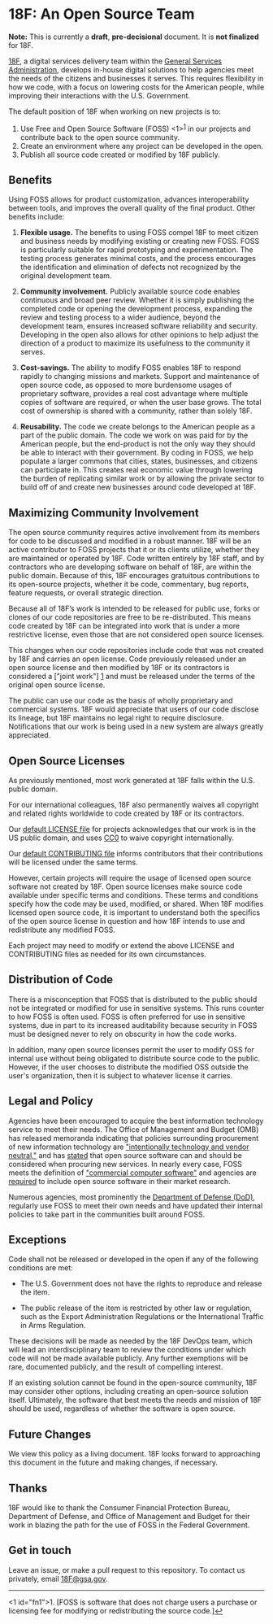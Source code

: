 # 18F: An Open Source Team

**Note:** This is currently a **draft**, **pre-decisional** document. It is **not finalized** for 18F.

[18F](https://18f.gsa.gov), a digital services delivery team within the [General Services Administration](http://gsa.gov), develops in-house digital solutions to help agencies meet the needs of the citizens and businesses it serves. This requires flexibility in how we code, with a focus on lowering costs for the American people, while improving their interactions with the U.S. Government.

The default position of 18F when working on new projects is to:

1. Use Free and Open Source Software (FOSS) <1><sup><a href="#fn1" id="ref1">1</a></sup> in our projects and contribute back to the open source community.
2. Create an environment where any project can be developed in the open.
3. Publish all source code created or modified by 18F publicly.

## Benefits

Using FOSS allows for product customization, advances interoperability between tools, and improves the overall quality of the final product. Other benefits include:

1. **Flexible usage.** The benefits to using FOSS compel 18F to meet citizen and business needs by modifying existing or creating new FOSS. FOSS is particularly suitable for rapid prototyping and experimentation. The testing process generates minimal costs, and the process encourages the identification and elimination of defects not recognized by the original development team.

1. **Community involvement.** Publicly available source code enables continuous and broad peer review. Whether it is simply publishing the completed code or opening the development process, expanding the review and testing process to a wider audience, beyond the development team, ensures increased software reliability and security. Developing in the open also allows for other opinions to help adjust the direction of a product to maximize its usefulness to the community it serves.

1. **Cost-savings.**  The ability to modify FOSS enables 18F to respond rapidly to changing missions and markets. Support and maintenance of open source code, as opposed to more burdensome usages of proprietary software, provides a real cost advantage where multiple copies of software are required, or when the user base grows. The total cost of ownership is shared with a community, rather than solely 18F.

1. **Reusability.** The code we create belongs to the American people as a part of the public domain. The code we work on was paid for by the American people, but the end-product is not the only way they should be able to interact with their government. By coding in FOSS, we help populate a larger commons that cities, states, businesses, and citizens can participate in. This creates real economic value through lowering the burden of replicating similar work or by allowing the private sector to build off of and create new businesses around code developed at 18F.

## Maximizing Community Involvement

The open source community requires active involvement from its members for code to be discussed and modified in a robust manner. 18F will be an active contributor to FOSS projects that it or its clients utilize, whether they are maintained or operated by 18F. Code written entirely by 18F staff, and by contractors who are developing software on behalf of 18F, are within the public domain. Because of this, 18F encourages gratuitous contributions to its open-source projects, whether it be code, commentary, bug reports, feature requests, or overall strategic direction.

Because all of 18F’s work is intended to be released for public use, forks or clones of our code repositories are free to be re-distributed. This means code created by 18F can be integrated into work that is under a more restrictive license, even those that are not considered open source licenses.

This changes when our code repositories include code that was not created by 18F and carries an open license. Code previously released under an open source license and then modified by 18F or its contractors is considered a ["joint work"] [1] and must be released under the terms of the original open source license.

  [1]: http://www.copyright.gov/title17/92chap1.html#101 "Joint Work"

The public can use our code as the basis of wholly proprietary and commercial systems. 18F would appreciate that users of our code disclose its lineage, but 18F maintains no legal right to require disclosure. Notifications that our work is being used in a new system are always greatly appreciated.

## Open Source Licenses

As previously mentioned, most work generated at 18F falls within the U.S. public domain.

For our international colleagues, 18F also permanently waives all copyright and related rights worldwide to code created by 18F or its contractors.

Our [default LICENSE file](LICENSE.md) for projects acknowledges that our work is in the US public domain, and uses [CC0](https://creativecommons.org/publicdomain/zero/1.0/) to waive copyright internationally.

Our [default CONTRIBUTING file](CONTRIBUTING.md) informs contributors that their contributions will be licensed under the same terms.

However, certain projects will require the usage of licensed open source software not created by 18F. Open source licenses make source code available under specific terms and conditions. These terms and conditions specify how the code may be used, modified, or shared. When 18F modifies licensed open source code, it is important to understand both the specifics of the open source license in question and how 18F intends to use and redistribute any modified FOSS.

Each project may need to modify or extend the above LICENSE and CONTRIBUTING files as needed for its own circumstances.


## Distribution of Code

There is a misconception that FOSS that is distributed to the public should not be integrated or modified for use in sensitive systems. This runs counter to how FOSS is often used. FOSS is often preferred for use in sensitive systems, due in part to its increased auditability because security in FOSS must be designed never to rely on obscurity in how the code works.

In addition, many open source licenses permit the user to modify OSS for internal use without being obligated to distribute source code to the public. However, if the user chooses to distribute the modified OSS outside the user's organization, then it is subject to whatever license it carries.

## Legal and Policy

Agencies have been encouraged to acquire the best information technology service to meet their needs. The Office of Management and Budget (OMB) has released memoranda indicating that policies surrounding procurement of new information technology are ["intentionally technology and vendor neutral,"][1] and has [stated][2] that open source software can and should be considered when procuring new services. In nearly every case, FOSS meets the definition of ["commercial computer software"][3] and agencies are [required][2] to include open source software in their market research.

  [1]: http://www.whitehouse.gov/omb/memoranda_fy04_m04-16 "OMB M-04-16"
  [2]: http://www.whitehouse.gov/sites/default/files/omb/assets/egov_docs/memotociostechnologyneutrality.pdf "OMB Memo on Tech Neutrality"
  [3]: http://www.gpo.gov/fdsys/pkg/CFR-2011-title48-vol1/pdf/CFR-2011-title48-vol1-sec27-405-3.pdf "Commercial computer software"

Numerous agencies, most prominently the [Department of Defense (DoD)](http://en.wikipedia.org/wiki/Use_of_Free_and_Open_Source_Software_(FOSS)_in_the_U.S._Department_of_Defense), regularly use FOSS to meet their own needs and have updated their internal policies to take part in the communities built around FOSS.

## Exceptions

Code shall not be released or developed in the open if any of the following conditions are met:

* The U.S. Government does not have the rights to reproduce and release the item.

* The public release of the item is restricted by other law or regulation, such as the Export Administration Regulations or the International Traffic in Arms Regulation.

These decisions will be made as needed by the 18F DevOps team, which will lead an interdisciplinary team to review the conditions under which code will not be made available publicly. Any further exemptions will be rare, documented publicly, and the result of compelling interest. 

If an existing solution cannot be found in the open-source community, 18F may consider other options, including creating an open-source solution itself. Ultimately, the software that best meets the needs and mission of 18F should be used, regardless of whether the software is open source.

## Future Changes

We view this policy as a living document. 18F looks forward to approaching this document in the future and making changes, if necessary.

## Thanks

18F would like to thank the Consumer Financial Protection Bureau, Department of Defense, and Office of Management and Budget for their work in blazing the path for the use of FOSS in the Federal Government.

## Get in touch

Leave an issue, or make a pull request to this repository. To contact us privately, email <a href="mailto:18F@gsa.gov">18F@gsa.gov</a>.

<hr></hr>

<1 id="fn1">1. [FOSS is software that does not charge users a purchase or licensing fee for modifying or redistributing the source code.]<a href="#ref1" title="Jump back to footnote 1 in the text.">↩</a></sup>
